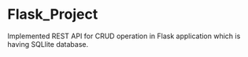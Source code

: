 # Flask_Project
Implemented REST API for CRUD operation in Flask application which is having SQLlite database.

